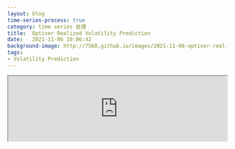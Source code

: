 ```yaml
---
layout: blog
time-series-process: true
category: time series 处理
title:  Optiver Realized Volatility Prediction
date:   2021-11-06 10:06:42
background-image: http://7568.github.io/images/2021-11-06-optiver-realized-volatility-prediction/img.png
tags:
- Volatility Prediction
---
```



<iframe   src="https://7568.github.io/htmls/2021-11-06-optiver-realized-volatility-prediction.html" id="external-frame" style="width:100%;" onload="setIframeHeight(this)" >
Volatility is one of the most prominent terms you’ll hear on any trading floor – and for good reason. In financial markets, volatility captures the amount of fluctuation in prices. High volatility is associated to periods of market turbulence and to large price swings, while low volatility describes more calm and quiet markets. For trading firms like Optiver, accurately predicting volatility is essential for the trading of options, whose price is directly related to the volatility of the underlying product.
</iframe>